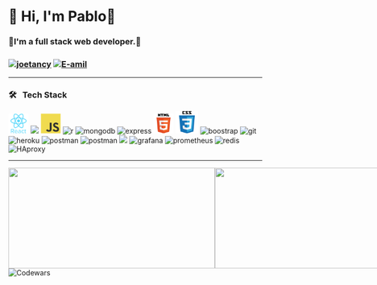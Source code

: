 <h1>🌻 Hi, I'm Pablo🌻 </h1>
<h3>🎈I'm a full stack web developer.🎈</h3>



<h3><a href="https://www.linkedin.com/in/pabloquintana19/" target="blank"><img align="center" src="https://noticon-static.tammolo.com/dgggcrkxq/image/upload/v1577931228/noticon/m7laxwx6s1m5thit9ldj.png" alt="joetancy" height="40" width="40" /></a>
<a href="mailto:pablo.quintana.dev@gmail.com" target="blank"><img align="center" src="https://noticon-static.tammolo.com/dgggcrkxq/image/upload/v1567061475/noticon/tnz5tvci1qdslmibbp14.png" alt="E-amil" height="40" width="40" /></a></h3>




<hr>

### 🛠 &nbsp; Tech Stack

<img src="https://raw.githubusercontent.com/devicons/devicon/master/icons/react/react-original-wordmark.svg" width=40> <img src="https://noticon-static.tammolo.com/dgggcrkxq/image/upload/v1566557264/noticon/eyhvbmh82nhdoydl4j2a.png" width="40"> <img src="https://raw.githubusercontent.com/devicons/devicon/master/icons/javascript/javascript-original.svg" width="40"> 
<img src="https://noticon-static.tammolo.com/dgggcrkxq/image/upload/v1568683636/noticon/hkuhbyocl2mx2keas7ng.png" alt="r" width="40">  <img src="https://www.vectorlogo.zone/logos/mongodb/mongodb-icon.svg" alt="mongodb" width="40">
<img src="https://www.samuelathanas.com/images/skills/backend/express.png" alt="express" width="40"> <img src="https://raw.githubusercontent.com/devicons/devicon/master/icons/html5/html5-original-wordmark.svg" alt="html5" width="40"> 
<img src="https://raw.githubusercontent.com/devicons/devicon/master/icons/css3/css3-original-wordmark.svg" alt="css3" width="45" height="45"/>  <img src="https://www.vectorlogo.zone/logos/getbootstrap/getbootstrap-icon.svg" alt="boostrap" width="40"> <img src="https://www.vectorlogo.zone/logos/git-scm/git-scm-icon.svg" alt="git" width="40"> 
<img src="https://www.vectorlogo.zone/logos/heroku/heroku-icon.svg" alt="heroku" width="40">  <img src="https://www.vectorlogo.zone/logos/getpostman/getpostman-icon.svg" alt="postman" width="40"> <img src="https://www.vectorlogo.zone/logos/visualstudio_code/visualstudio_code-icon.svg" alt="postman" width="40"> 
<img src="https://noticon-static.tammolo.com/dgggcrkxq/image/upload/v1566913255/noticon/xbroxmdmksvebf3v6v8v.gif" width="40"> 
<img src="https://noticon-static.tammolo.com/dgggcrkxq/image/upload/v1616658979/noticon/lcugxam6owivokgw1psc.png" alt="grafana" width="40"> 
<img src="https://noticon-static.tammolo.com/dgggcrkxq/image/upload/v1629972087/noticon/uhlx0ddln1ygz7kxhkjw.png" alt="prometheus" width="40"> 
<img src="https://noticon-static.tammolo.com/dgggcrkxq/image/upload/v1566913679/noticon/xlnsjihvjxllech0hawu.png" alt="redis" width="40">
<img src="https://noticon-static.tammolo.com/dgggcrkxq/image/upload/v1628559318/noticon/eneparpdl1ynsyaljpgb.png" alt="HAproxy" width="40"> 




<hr>

<div style="display: flex; flex-direction: row;">
 <img class="img" style="height:200px; width:410px" src="https://github-readme-stats.vercel.app/api?username=wablopilson&show_icons=true&theme=radical" />
 <img class="img" style="height:200px; width:410px" src="https://github-readme-stats.vercel.app/api/top-langs/?username=wablopilson&theme=radical&layout=compact" />
</div>

<img src="https://www.codewars.com/users/wablopilson/badges/large" alt="Codewars"/>
